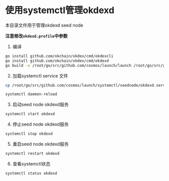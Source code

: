 
# 使用systemctl管理okdexd

本目录文件用于管理okdexd seed node

**注意修改`okdexd.profile`中参数**

1. 编译
```sh
go install github.com/okchain/okdex/cmd/okdexcli
go install github.com/okchain/okdex/cmd/okdexd
go build -o /root/go/src/github.com/cosmos/launch/launch /root/go/src/github.com/cosmos/launch/main.go
```
2. 加载systemctl service 文件
```sh
cp /root/go/src/github.com/cosmos/launch/systemctl/seednode/okdexd.service /etc/systemd/system

systemctl daemon-reload
```
3. 启动seed node okdexd服务
```sh
systemctl start okdexd
```
4. 停止seed node okdexd服务
```sh
systemctl stop okdexd
```
5. 重启seed node okdexd服务
```sh
systemctl restart okdexd
```
6. 查看systemctl状态
```sh
systemctl status okdexd
```

